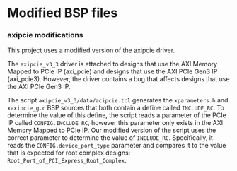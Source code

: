 Modified BSP files
==================

### axipcie modifications

This project uses a modified version of the axipcie driver.

The `axipcie_v3_3` driver is attached to designs that use the AXI Memory Mapped to PCIe IP (axi_pcie) and 
designs that use the AXI PCIe Gen3 IP (axi_pcie3). However, the driver contains a bug that affects designs
that use the AXI PCIe Gen3 IP.

The script `axipcie_v3_3/data/acipcie.tcl` generates the `xparameters.h` and `xaxipcie_g.c` BSP sources that
both contain a define called `INCLUDE_RC`. To determine the value of this define, the script reads a parameter of 
the PCIe IP called `CONFIG.INCLUDE_RC`, however this parameter only exists in the AXI Memory Mapped to PCIe IP.
Our modified version of the script uses the correct parameter to determine the value of `INCLUDE_RC`.
Specifically, it reads the `CONFIG.device_port_type` parameter and compares it to the value that is expected
for root complex designs: `Root_Port_of_PCI_Express_Root_Complex`.

